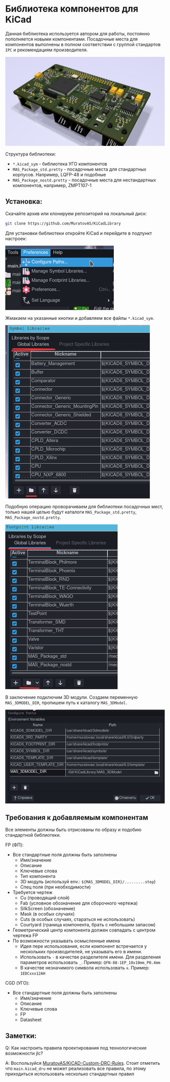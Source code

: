 # Библиотека компонентов для KiCad
Данная библиотека используется автором для работы, постоянно пополняется новыми компонентами. Посадочные места для компонентов выполнены в полном соответствии с группой стандартов `IPC` и рекомендациям производителя. 

![image-20200629154611351](Design/image-20200629154611351.png)

Структура библиотеки:

- `*.kicad_sym` - библиотека УГО компонентов
- `MAS_Package_std.pretty` - посадочные места для стандартных корпусов. Например, LQFP-48 и подобные
- `MAS_Package_nostd.pretty` - посадочные места для нестандартных компонентов, например, ZMPT107-1

## Установка:

Скачайте архив или клонируем репозиторий на локальный диск:

~~~ bash
git clone https://github.com/MuratovAS/KiCadLibrary
~~~

Для установки библиотеки откройте KiCad и перейдите в подпункт настроек:

![image-20200408113336852](Design/image-20200408113336852.png)

Жмакаем на указанные кнопки и добавляем все файлы `*.kicad_sym`.

![image-20200408113627903](Design/image-20200408113627903.png)

Подобную операцию проворачиваем для библиотеки посадочных мест, только нашей целью будут каталоги `MAS_Package_std.pretty`, `MAS_Package_nostd.pretty`.

![image-20200408114157799](Design/image-20200408114157799.png)

В заключение подключим 3D модули. 
Создаем переменную `MAS_3DMODEL_DIR`, пропишем путь к каталогу `MAS_3DModel`.

![image-20200408120332398](Design/image-20200408120332398.png)

## Требования к добавляемым компонентам

Все элементы должны быть отрисованы по образу и подобию стандартной библиотеки. 

FP (ФП):
- Все стандартные поля должны быть заполнены
    + Имя/значение
    + Описание
    + Ключевые слова
    + Тип компонента
    + 3D модуль (используй env.: `${MAS_3DMODEL_DIR}/.........step`)
    + Спец поля (при необходимости)
- Требуется чертеж
    + Cu (проводящий слой)
    + Fab (условное обозначение для сборочного чертежа)
    + SilkScreen (обозначение)
    + Mask (в особых случаях)
    + Cuts (в особых случаях, стараться не использовать)
    + Courtyard (граница компонента, брать с небольшим запасом)
- Геометрический центр компонента должен совпадать с центром чертежа FP
- По возможности указывать осмысленные имена
    + Идея пере использования, если компонент встречается у нескольких производителей, не указывать его в имени. 
    + Использовать `-` в качестве разделителя имени. Для разделения параметров использовать `_`. Пример: `QFN-88-1EP_10x10mm_P0.4mm`
    + В качестве незначимого символа использовать `x`. Пример: `1EDCxxx12AH`

CGD (УГО):
- Все стандартные поля должны быть заполнены
    + Имя/значение
    + Описание
    + Ключевые слова
    + FP
    + Datasheet

## Заметки:

Q: Как настроить правила проектирования под технологические возможности jlc?

A: Воспользуйся [MuratovAS/KiCAD-Custom-DRC-Rules](https://github.com/MuratovAS/KiCAD-Custom-DRC-Rules-for-JLCPCB-with-Unit-Tests). Стоит отметить что `main.kicad_dru` не может реализовать все правила, по этому приходиться использовать несколько стандартных правил
